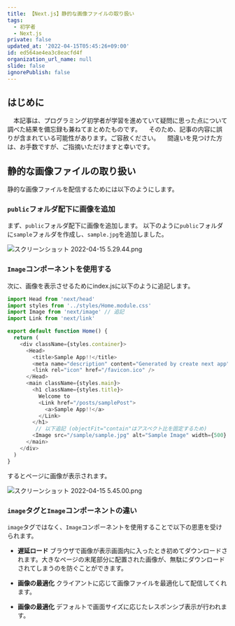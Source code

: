 ```yaml
---
title: 【Next.js】静的な画像ファイルの取り扱い
tags:
  - 初学者
  - Next.js
private: false
updated_at: '2022-04-15T05:45:26+09:00'
id: ed564ae4ea3c8eacfd4f
organization_url_name: null
slide: false
ignorePublish: false
---
```

## はじめに
　本記事は、プログラミング初学者が学習を進めていて疑問に思った点について調べた結果を備忘録も兼ねてまとめたものです。
　そのため、記事の内容に誤りが含まれている可能性があります。ご容赦ください。
　間違いを見つけた方は、お手数ですが、ご指摘いただけますと幸いです。


## 静的な画像ファイルの取り扱い
静的な画像ファイルを配信するためには以下のようにします。
### `public`フォルダ配下に画像を追加
まず、`public`フォルダ配下に画像を追加します。
以下のように`public`フォルダに`sample`フォルダを作成し、`sample.jpg`を追加しました。

![スクリーンショット 2022-04-15 5.29.44.png](https://qiita-image-store.s3.ap-northeast-1.amazonaws.com/0/2342443/22a82fb6-ae70-a066-c212-c17e2ec2248c.png)

### `Image`コンポーネントを使用する
次に、画像を表示させるためにindex.jsに以下のように追記します。

```index.js
import Head from 'next/head'
import styles from '../styles/Home.module.css'
import Image from 'next/image' // 追記
import Link from 'next/link' 

export default function Home() {
  return (
    <div className={styles.container}>
      <Head>
        <title>Sample App!!</title>
        <meta name="description" content="Generated by create next app" />
        <link rel="icon" href="/favicon.ico" />
      </Head>
      <main className={styles.main}>
        <h1 className={styles.title}>
          Welcome to
          <Link href="/posts/samplePost">
            <a>Sample App!!</a>
          </Link>
        </h1>
         // 以下追記 (objectFit="contain"はアスペクト比を固定するため)
        <Image src="/sample/sample.jpg" alt="Sample Image" width={500} height={500} objectFit="contain" />
      </main>
    </div>
  )
}
```

するとページに画像が表示されます。

![スクリーンショット 2022-04-15 5.45.00.png](https://qiita-image-store.s3.ap-northeast-1.amazonaws.com/0/2342443/71e101d1-5e58-9c9e-ac85-ac9dcc51a4a3.png)


### `image`タグと`Image`コンポーネントの違い
`image`タグではなく、`Image`コンポーネントを使用することで以下の恩恵を受けられます。

* __遅延ロード__
ブラウザで画像が表示画面内に入ったとき初めてダウンロードされます。大きなページの末尾部分に配置された画像が、無駄にダウンロードされてしまうのを防ぐことができます。

* __画像の最適化__
クライアントに応じて画像ファイルを最適化して配信してくれます。

* __画像の最適化__
デフォルトで画面サイズに応じたレスポンシブ表示が行われます。



